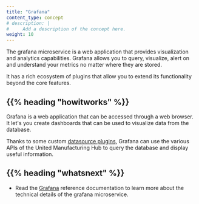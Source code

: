 ```yaml
---
title: "Grafana"
content_type: concept
# description: |
#     Add a description of the concept here.
weight: 10
---
```


<!-- overview -->

The grafana microservice is a web application that provides visualization and
analytics capabilities. Grafana allows you to query, visualize, alert on and
understand your metrics no matter where they are stored.

It has a rich ecosystem of plugins that allow you to extend its functionality
beyond the core features.

<!-- body -->

## {{% heading "howitworks" %}}

Grafana is a web application that can be accessed through a web browser. It
let's you create dashboards that can be used to visualize data from the database.

Thanks to some custom [datasource plugins](/docs/architecture/microservices/grafana-plugins/),
Grafana can use the various APIs of the United Manufacturing Hub to query the
database and display useful information.

<!-- Optional section; add links to information related to this topic. -->

## {{% heading "whatsnext" %}}

- Read the [Grafana](/docs/reference/microservices/grafana/) reference documentation
  to learn more about the technical details of the grafana microservice.
